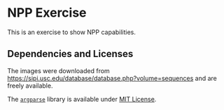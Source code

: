 
# NPP Exercise

This is an exercise to show NPP capabilities.

## Dependencies and Licenses
The images were downloaded from https://sipi.usc.edu/database/database.php?volume=sequences and are freely available.

The [`argparse`](https://github.com/p-ranav/argparse) library is available under [MIT License](https://github.com/p-ranav/argparse/blob/master/LICENSE).
